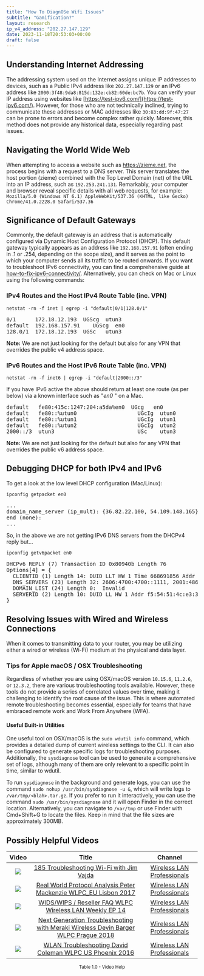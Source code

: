 ```yaml
---
title: "How To DiagnOSe Wifi Issues"
subtitle: "Gamification?"
layout: research
ip_v4_address: "202.27.147.129"
date: 2023-11-18T20:53:03+00:00
draft: false
---
```


## Understanding Internet Addressing

The addressing system used on the Internet assigns unique IP addresses to devices, such as a Public IPv4 address like ```202.27.147.129``` or an IPv6 address like ```2000:3f48:9da8:815d:132e:cb82:60de:bc7b```. You can verify your IP address using websites like [https://test-ipv6.com/](https://test-ipv6.com/). However, for those who are not technically inclined, trying to communicate these addresses or MAC addresses like ```30:83:dd:9f:47:27``` can be prone to errors and become complex rather quickly. Moreover, this method does not provide any historical data, especially regarding past issues.
## Navigating the World Wide Web
When attempting to access a website such as https://zieme.net, the process begins with a request to a DNS server. This server translates the host portion (zieme) combined with the Top Level Domain (net) of the URL into an IP address, such as ```192.253.241.131```. Remarkably, your computer and browser reveal specific details with all web requests, for example: <br>```Mozilla/5.0 (Windows NT 6.1) AppleWebKit/537.36 (KHTML, like Gecko) Chrome/41.0.2228.0 Safari/537.36```
## Significance of Default Gateways
Commonly, the default gateway is an address that is automatically configured via Dynamic Host Configuration Protocol (DHCP). This default gateway typically appears as an address like ```192.168.157.91``` (often ending in .1 or .254, depending on the scope size), and it serves as the point to which your computer sends all its traffic to be routed onwards. If you want to troubleshoot IPv6 connectivity, you can find a comprehensive guide at [how-to-fix-ipv6-connectivity/](/blog/how-to-fix-ipv6-connectivity/). Alternatively, you can check on Mac or Linux using the following commands:
<br>
### IPv4 Routes and the Host IPv4 Route Table (inc. VPN)
```netstat -rn -f inet | egrep -i "default|0/1|128.0/1"```

<pre>
0/1      172.18.12.193  UGScg  utun3
default  192.168.157.91    UGScg  en0
128.0/1  172.18.12.193  UGSc   utun3</pre>

**Note:** We are not just looking for the default but also for any VPN that overrides the public v4 address space.

### IPv6 Routes and the Host IPv6 Route Table (inc. VPN)
```netstat -rn -f inet6 | egrep -i "default|2000::/3"```

If you have IPv6 active the above should return at least one route (as per below) via a known interface such as "_en0_ " on a Mac. 

<pre>
default   fe80:415c:1247:204:a5da%en0  UGcg   en0
default   fe80::%utun0                   UGcIg  utun0
default   fe80::%utun1                   UGcIg  utun1
default   fe80::%utun2                   UGcIg  utun2
2000::/3  utun3                          USc    utun3</pre>

**Note:** We are not just looking for the default but also for any VPN that overrides the public v6 address space.
<br>

## Debugging DHCP for both IPv4 and IPv6

To get a look at the low level DHCP configuration (Mac/Linux): 

```ipconfig getpacket en0```

<pre>
...
domain_name_server (ip_mult): {36.82.22.100, 54.109.148.165}
end (none):
...</pre>

So, in the above we are not getting IPv6 DNS servers from the DHCPv4 reply but...

```ipconfig getv6packet en0```

<pre>
DHCPv6 REPLY (7) Transaction ID 0x80940b Length 76
Options[4] = {
  CLIENTID (1) Length 14: DUID LLT HW 1 Time 668691856 Addr 30:83:dd:9f:47:27
  DNS_SERVERS (23) Length 32: 2606:4700:4700::1111, 2001:4860:4860::8844
  DOMAIN_LIST (24) Length 0:  Invalid
  SERVERID (2) Length 10: DUID LL HW 1 Addr f5:54:51:4c:e3:3f
}</pre>




## Resolving Issues with Wired and Wireless Connections
When it comes to transmitting data to your router, you may be utilizing either a wired or wireless (Wi-Fi) medium at the physical and data layer.
### Tips for Apple macOS / OSX Troubleshooting
Regardless of whether you are using OSX/macOS version ```10.15.6```, ```11.2.6```, or ```12.3.2```, there are various troubleshooting tools available. However, these tools do not provide a series of correlated values over time, making it challenging to identify the root cause of the issue. This is where automated remote troubleshooting becomes essential, especially for teams that have embraced remote work and Work From Anywhere (WFA).
#### Useful Built-in Utilities
One useful tool on OSX/macOS is the ```sudo wdutil info``` command, which provides a detailed dump of current wireless settings to the CLI. It can also be configured to generate specific logs for troubleshooting purposes. Additionally, the ```sysdiagnose``` tool can be used to generate a comprehensive set of logs, although many of them are only relevant to a specific point in time, similar to wdutil.

To run ```sysdiagnose``` in the background and generate logs, you can use the command ```sudo nohup /usr/bin/sysdiagnose -u &```, which will write logs to ```/var/tmp/<blah>.tar.gz```. If you prefer to run it interactively, you can use the command ```sudo /usr/bin/sysdiagnose``` and it will open Finder in the correct location. Alternatively, you can navigate to ```/var/tmp``` or use Finder with Cmd+Shift+G to locate the files. Keep in mind that the file sizes are approximately 300MB.
## Possibly Helpful Videos

<link href="/plugins/lity/css/lity.min.css" rel="stylesheet">
<script src="/plugins/lity/js/lity.min.js"></script>
<div class="table1-start"></div>

|Video | Title | Channel |
| :---: | :---: | :---: |
|<a href="https://www.youtube.com/watch?v=NL7tJm_QIKo" data-lity><img src="https://i.ytimg.com/vi/NL7tJm_QIKo/default.jpg" class="img-fluid"></a>|<a href="https://www.youtube.com/watch?v=NL7tJm_QIKo" data-lity>185   Troubleshooting Wi-Fi with Jim Vajda</a>|<a target="_blank" href="https://www.youtube.com/channel/UCIzBSS46vcqhwmBZ7ZpY-yg" >Wireless LAN Professionals</a>|
|<a href="https://www.youtube.com/watch?v=npVezI4l7tA" data-lity><img src="https://i.ytimg.com/vi/npVezI4l7tA/default.jpg" class="img-fluid"></a>|<a href="https://www.youtube.com/watch?v=npVezI4l7tA" data-lity>Real World Protocol Analysis   Peter Mackenzie   WLPC_EU Lisbon 2017</a>|<a target="_blank" href="https://www.youtube.com/channel/UCIzBSS46vcqhwmBZ7ZpY-yg" >Wireless LAN Professionals</a>|
|<a href="https://www.youtube.com/watch?v=Xf7gieMiqGU" data-lity><img src="https://i.ytimg.com/vi/Xf7gieMiqGU/default.jpg" class="img-fluid"></a>|<a href="https://www.youtube.com/watch?v=Xf7gieMiqGU" data-lity>WIDS/WIPS / Reseller FAQ   WLPC Wireless LAN Weekly EP 14</a>|<a target="_blank" href="https://www.youtube.com/channel/UCIzBSS46vcqhwmBZ7ZpY-yg" >Wireless LAN Professionals</a>|
|<a href="https://www.youtube.com/watch?v=ZRZhgniImZM" data-lity><img src="https://i.ytimg.com/vi/ZRZhgniImZM/default.jpg" class="img-fluid"></a>|<a href="https://www.youtube.com/watch?v=ZRZhgniImZM" data-lity>Next Generation Troubleshooting with Meraki Wireless   Devin Barger   WLPC Prague 2018</a>|<a target="_blank" href="https://www.youtube.com/channel/UCIzBSS46vcqhwmBZ7ZpY-yg" >Wireless LAN Professionals</a>|
|<a href="https://www.youtube.com/watch?v=5nvwM3bDvbY" data-lity><img src="https://i.ytimg.com/vi/5nvwM3bDvbY/default.jpg" class="img-fluid"></a>|<a href="https://www.youtube.com/watch?v=5nvwM3bDvbY" data-lity>WLAN Troubleshooting   David Coleman   WLPC US Phoenix 2016</a>|<a target="_blank" href="https://www.youtube.com/channel/UCIzBSS46vcqhwmBZ7ZpY-yg" >Wireless LAN Professionals</a>|

<center><small>Table 1.0 - Video Help</small></center>
 <br>
<div class="table1-end"></div>
<script type="text/javascript">
(function() {
    $('div.table1-start').nextUntil('div.table1-end', 'table').addClass('table thead-dark table-striped table-responsive rounded').attr('id', 't1');
    $('#t1').find('thead').addClass('thead-dark');
})();
</script>
